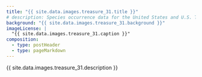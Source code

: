```yaml
---
title: "{{ site.data.images.treasure_31.title }}"
# description: Species occurrence data for the United States and U.S. Territories.
background: "{{ site.data.images.treasure_31.background }}"
imageLicense: |
  "{{ site.data.images.treasure_31.caption }}"
composition:
  - type: postHeader
  - type: pageMarkdown
---
```


{{ site.data.images.treasure_31.description }}